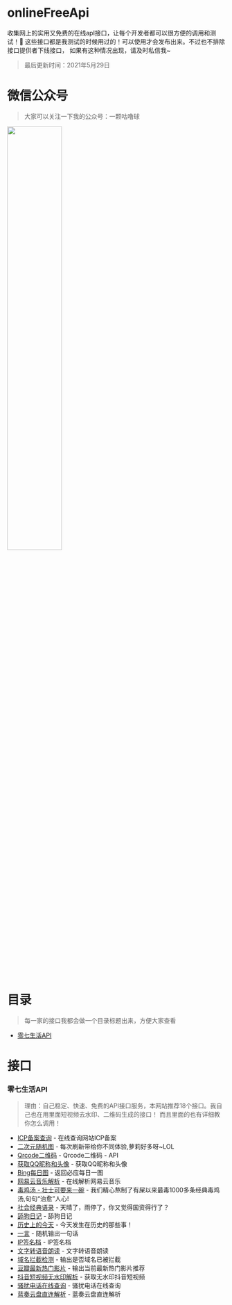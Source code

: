 # onlineFreeApi
收集网上的实用又免费的在线apI接口，让每个开发者都可以很方便的调用和测试！💞
这些接口都是我测试的时候用过的！可以使用才会发布出来。不过也不排除接口提供者下线接口，
如果有这种情况出现，请及时私信我~
> 最后更新时间：2021年5月29日

# 微信公众号
> 大家可以关注一下我的公众号：一颗咕噜球 
<img src="https://github.com/paopao233/OnlineFreeApi/blob/main/%E6%89%AB%E7%A0%81_%E6%90%9C%E7%B4%A2%E8%81%94%E5%90%88%E4%BC%A0%E6%92%AD%E6%A0%B7%E5%BC%8F-%E6%A0%87%E5%87%86%E8%89%B2%E7%89%88.png" width="50%">

# 目录
> 每一家的接口我都会做一个目录标题出来，方便大家查看
* [零七生活API  ](https://github.com/paopao233/OnlineFreeApi#%E9%9B%B6%E4%B8%83%E7%94%9F%E6%B4%BBapi)
# 接口
### 零七生活API  
> 理由：自己稳定、快速、免费的API接口服务，本网站推荐18个接口。我自己也在用里面短视频去水印、二维码生成的接口！
> 而且里面的也有详细教你怎么调用！
* [ICP备案查询](https://api.oick.cn/icp/) - 在线查询网站ICP备案
* [二次元随机图](https://api.oick.cn/random/) - 每次刷新带给你不同体验,萝莉好多呀~LOL
* [Qrcode二维码](https://api.oick.cn/qrcode/) - Qrcode二维码 - API
* [获取QQ昵称和头像](https://api.oick.cn/qqtx/) - 获取QQ昵称和头像
* [Bing每日图](https://api.oick.cn/bing/) - 返回必应每日一图
* [网易云音乐解析](https://api.oick.cn/wyy/) - 在线解析网易云音乐
* [毒鸡汤 - 壮士可要来一碗](https://api.oick.cn/dutang/) - 我们精心熬制了有屎以来最毒1000多条经典毒鸡汤,句句“治愈”人心!
* [社会经典语录](https://api.oick.cn/yulu/) - 天晴了，雨停了，你又觉得国资得行了？
* [舔狗日记](https://api.oick.cn/dog/) - 舔狗日记
* [历史上的今天](https://api.oick.cn/lishi/) - 今天发生在历史的那些事！
* [一言](https://api.oick.cn/yiyan/) - 随机输出一句话
* [IP签名档](https://api.oick.cn/netcard/) - IP签名档
* [文字转语音朗读](https://api.oick.cn/txt/) - 文字转语音朗读
* [域名拦截检测](https://api.oick.cn/t/) - 输出是否域名已被拦截
* [豆瓣最新热门影片](https://api.oick.cn/db/) - 输出当前最新热门影片推荐
* [抖音短视频无水印解析](https://api.oick.cn/douyin/) - 获取无水印抖音短视频
* [骚扰电话在线查询](https://api.oick.cn/phone/) - 骚扰电话在线查询
* [蓝奏云盘直连解析](https://api.oick.cn/lanzou/) - 蓝奏云盘直连解析

